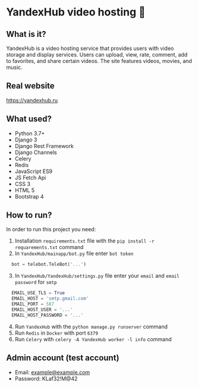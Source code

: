 # YandexHub video hosting 👻

## What is it?
YandexHub is a video hosting service that provides users with video storage and display services. Users
can upload, view, rate, comment, add to favorites, and share certain
videos. The site features videos, movies, and music.

## Real website
https://yandexhub.ru

## What used?
* Python 3.7+
* Django 3
* Django Rest Framework
* Django Channels
* Celery
* Redis
* JavaScript ES9
* JS Fetch Api
* CSS 3
* HTML 5
* Bootstrap 4

## How to run?
In order to run this project you need:
1) Installation `requirements.txt` file with the `pip install -r requarements.txt` command
2) In `YandexHub/mainapp/bot.py` file enter `bot token` 
```python
  bot = telebot.TeleBot('...')
```
3) In `YandexHub/YandexHub/settings.py` file enter your `email` and `email password` for `smtp`
```python
  EMAIL_USE_TLS = True
  EMAIL_HOST = 'smtp.gmail.com'
  EMAIL_PORT = 587
  EMAIL_HOST_USER = '...'
  EMAIL_HOST_PASSWORD = '...'
```
4) Run `YandexHub` with the `python manage.py runserver` command
5) Run `Redis` in `Docker` with port `6379`
6) Run `Celery` with `celery -A YandexHub worker -l info` command

## Admin account (test account)
* Email: example@example.com
* Password: KLaf32!M@42
